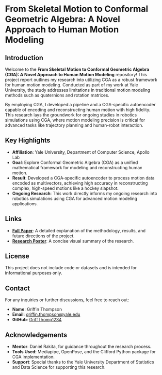 # From Skeletal Motion to Conformal Geometric Algebra: A Novel Approach to Human Motion Modeling

## Introduction

Welcome to the **From Skeletal Motion to Conformal Geometric Algebra (CGA): A Novel Approach to Human Motion Modeling** repository! This project report outlines my research into utilizing CGA as a robust framework for human motion modeling. Conducted as part of my work at Yale University, the study addresses limitations in traditional motion modeling methods such as quaternions and rotation matrices. 

By employing CGA, I developed a pipeline and a CGA-specific autoencoder capable of encoding and reconstructing human motion with high fidelity. This research lays the groundwork for ongoing studies in robotics simulations using CGA, where motion modeling precision is critical for advanced tasks like trajectory planning and human-robot interaction.

## Key Highlights

- **Affiliation**: Yale University, Department of Computer Science, Apollo Lab
- **Goal**: Explore Conformal Geometric Algebra (CGA) as a unified mathematical framework for modeling and reconstructing human motion.
- **Result**: Developed a CGA-specific autoencoder to process motion data encoded as multivectors, achieving high accuracy in reconstructing complex, high-speed motions like a hockey slapshot.
- **Ongoing Research**: This work directly informs my ongoing research into robotics simulations using CGA for advanced motion modeling applications.

## Links

- **[Full Paper](./docs/Final_Thesis.pdf)**: A detailed explanation of the methodology, results, and future directions of the project.
- **[Research Poster](./docs/Research_Poster.pdf)**: A concise visual summary of the research.

## License

This project does not include code or datasets and is intended for informational purposes only.

## Contact

For any inquiries or further discussions, feel free to reach out:

- **Name**: Griffin Thompson  
- **Email**: [griffin.thompson@yale.edu](mailto:griffin.thompson@yale.edu)  
- **GitHub**: [GriffThomp1234](https://github.com/GriffThomp1234)  

## Acknowledgements

- **Mentor**: Daniel Rakita, for guidance throughout the research process.
- **Tools Used**: Mediapipe, OpenPose, and the Clifford Python package for CGA implementation.
- **Support**: Special thanks to the Yale University Department of Statistics and Data Science for supporting this research.

